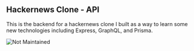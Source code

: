 ## Hackernews Clone - API

This is the backend for a hackernews clone I built as a way to learn some new technologies including Express, GraphQL, and Prisma.

![Not Maintained](https://img.shields.io/badge/status-not%20maintained-red)

